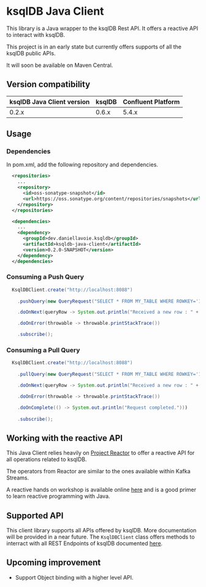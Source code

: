 # ksqlDB Java Client

This library is a Java wrapper to the ksqlDB Rest API. It offers a reactive API to interact with ksqlDB. 

This project is in an early state but currently offers supports of all the ksqlDB public APIs.

It will soon be available on Maven Central.

## Version compatibility

| ksqlDB Java Client version | ksqlDB | Confluent Platform |
|---|---|---|
| 0.2.x | 0.6.x | 5.4.x |

## Usage

### Dependencies

In pom.xml, add the following repository and dependencies.

```xml
  <repositories>
    ...
    <repository>
      <id>oss-sonatype-snapshot</id>  
      <url>https://oss.sonatype.org/content/repositories/snapshots</url>
    </repository>
  </repositories>

  <dependencies>
    ...
    <dependency>
      <groupId>dev.daniellavoie.ksqldb</groupId>
      <artifactId>ksqldb-java-client</artifactId>
      <version>0.2.0-SNAPSHOT</version>
    </dependency>
  </dependencies>
```

### Consuming a Push Query

```java
  KsqlDBClient.create("http://localhost:8088")
  
    .pushQuery(new QueryRequest("SELECT * FROM MY_TABLE WHERE ROWKEY='1' EMIT CHANGES;"))

    .doOnNext(queryRow -> System.out.println("Received a new row : " + queryRow + "."))

    .doOnError(throwable -> throwable.printStackTrace())

    .subscribe();
```

### Consuming a Pull Query

```java
  KsqlDBClient.create("http://localhost:8088")
    
    .pullQuery(new QueryRequest("SELECT * FROM MY_TABLE WHERE ROWKEY='1';"))

    .doOnNext(queryRow -> System.out.println("Received a new row : " + queryRow + "."))

    .doOnError(throwable -> throwable.printStackTrace())

    .doOnComplete(() -> System.out.println("Request completed.")))
    
    .subscribe();
```

## Working with the reactive API

This Java Client relies heavily on [Project Reactor](https://projectreactor.io/) to offer a reactive API for all operations related to ksqlDB.

The operators from Reactor are similar to the ones available within Kafka Streams. 

A reactive hands on workshop is available online [here](https://tech.io/playgrounds/929/reactive-programming-with-reactor-3/Intro) and is a good primer to learn reactive programming with Java.

## Supported API

This client library supports all APIs offered by ksqlDB. More documentation will be provided in a near future. The `KsqlDBClient` class offers methods to interract with all REST Endpoints of ksqlDB documented [here](https://docs.ksqldb.io/en/latest/developer-guide/api/).

## Upcoming improvement

* Support Object binding with a higher level API.
